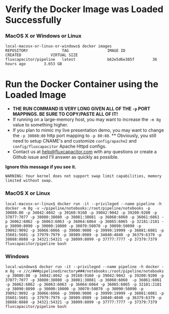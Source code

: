 # Verify the Docker Image was Loaded Successfully
### MacOS X or Windows or Linux
```
local-macosx-or-linux-or-windows$ docker images
REPOSITORY               TAG                 IMAGE ID            CREATED             VIRTUAL SIZE
fluxcapacitor/pipeline   latest              b62e5d6e385f        36 hours ago        3.653 GB
```

# Run the Docker Container using the Loaded Image
* **THE RUN COMMAND IS VERY LONG GIVEN ALL OF THE `-p` PORT MAPPINGS.  BE SURE TO COPY/PASTE ALL OF IT!**
* If running on a large-memory host, you may want to increase the `-m 8g` value to something higher.
* If you plan to mimic my live presentation demo, you may want to change the `-p 30080:80` http port mapping to `-p 80:80`.
** Obviously, you still need to setup CNAME's and customize `config/apache2` and `config/fluxcapacitor` Apache Httpd configs.
* Contact us at help@fluxcapacitor.com with any questions or create a Github issue and I'll answer as quickly as possible.

**Ignore this message if you see it.**
```
WARNING: Your kernel does not support swap limit capabilities, memory limited without swap.
```

### MacOS X or Linux
```
local-macosx-or-linux$ docker run -it --privileged --name pipeline -h docker -m 8g -v ~/pipeline/notebooks:/root/pipeline/notebooks -p 30080:80 -p 34042:4042 -p 39160:9160 -p 39042:9042 -p 39200:9200 -p 37077:7077 -p 38080:38080 -p 38081:38081 -p 36060:6060 -p 36061:6061 -p 36062:6062 -p 36063:6063 -p 36064:6064 -p 36065:6065 -p 32181:2181 -p 38090:8090 -p 30000:10000 -p 30070:50070 -p 30090:50090 -p 39092:9092 -p 36066:6066 -p 39000:9000 -p 39999:19999 -p 36081:6081 -p 35601:5601 -p 37979:7979 -p 38989:8989 -p 34040:4040 -p 36379:6379 -p 38888:8888 -p 34321:54321 -p 38099:8099 -p 37777:7777 -p 37379:7379 fluxcapacitor/pipeline bash
```

### Windows
```
local-windows$ docker run -it --privileged --name pipeline -h docker -m 8g -v //c/###pipelinedirectory###/notebooks:/root/pipeline/notebooks -p 30080:80 -p 34042:4042 -p 39160:9160 -p 39042:9042 -p 39200:9200 -p 37077:7077 -p 38080:38080 -p 38081:38081 -p 36060:6060  -p 36061:6061 -p 36062:6062 -p 36063:6063 -p 36064:6064 -p 36065:6065 -p 32181:2181 -p 38090:8090 -p 30000:10000 -p 30070:50070 -p 30090:50090 -p 39092:9092 -p 36066:6066 -p 39000:9000 -p 39999:19999 -p 36081:6081 -p 35601:5601 -p 37979:7979 -p 38989:8989 -p 34040:4040 -p 36379:6379 -p 38888:8888 -p 34321:54321 -p 38099:8099 -p 37777:7777 -p 37379:7379 fluxcapacitor/pipeline bash
```
